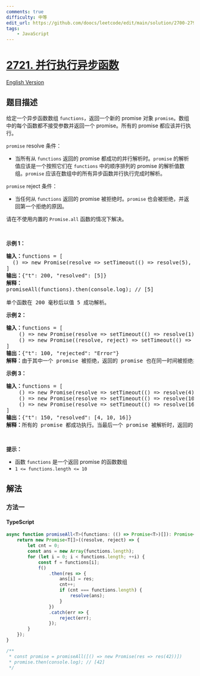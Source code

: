 ```yaml
---
comments: true
difficulty: 中等
edit_url: https://github.com/doocs/leetcode/edit/main/solution/2700-2799/2721.Execute%20Asynchronous%20Functions%20in%20Parallel/README.md
tags:
    - JavaScript
---
```


<!-- problem:start -->

# [2721. 并行执行异步函数](https://leetcode.cn/problems/execute-asynchronous-functions-in-parallel)

[English Version](/solution/2700-2799/2721.Execute%20Asynchronous%20Functions%20in%20Parallel/README_EN.md)

## 题目描述

<!-- description:start -->

<p>给定一个异步函数数组 <code>functions</code>，返回一个新的 promise 对象&nbsp;<code>promise</code>。数组中的每个函数都不接受参数并返回一个 promise。所有的 promise 都应该并行执行。</p>

<p><code>promise</code> resolve 条件：</p>

<ul>
	<li>当所有从 <code>functions</code> 返回的 promise 都成功的并行解析时。<code>promise</code> 的解析值应该是一个按照它们在 <code>functions</code> 中的顺序排列的 promise 的解析值数组。<code>promise</code> 应该在数组中的所有异步函数并行执行完成时解析。</li>
</ul>

<p><code>promise</code>&nbsp;reject 条件：</p>

<ul>
	<li>当任何从 <code>functions</code> 返回的 promise 被拒绝时。<code>promise</code> 也会被拒绝，并返回第一个拒绝的原因。</li>
</ul>

<p>请在不使用内置的 <code>Promise.all</code> 函数的情况下解决。</p>

<p>&nbsp;</p>

<p><strong class="example">示例 1：</strong></p>

<pre>
<b>输入：</b>functions = [
&nbsp; () =&gt; new Promise(resolve =&gt; setTimeout(() =&gt; resolve(5), 200))
]
<b>输出：</b>{"t": 200, "resolved": [5]}
<b>解释：</b>
promiseAll(functions).then(console.log); // [5]

单个函数在 200 毫秒后以值 5 成功解析。
</pre>

<p><strong class="example">示例 2：</strong></p>

<pre>
<b>输入：</b>functions = [
    () =&gt; new Promise(resolve =&gt; setTimeout(() =&gt; resolve(1), 200)), 
    () =&gt; new Promise((resolve, reject) =&gt; setTimeout(() =&gt; reject("Error"), 100))
]
<b>输出：</b>{"t": 100, "rejected": "Error"}
<b>解释：</b>由于其中一个 promise 被拒绝，返回的 promise 也在同一时间被拒绝并返回相同的错误。
</pre>

<p><strong class="example">示例 3：</strong></p>

<pre>
<b>输入：</b>functions = [
    () =&gt; new Promise(resolve =&gt; setTimeout(() =&gt; resolve(4), 50)), 
    () =&gt; new Promise(resolve =&gt; setTimeout(() =&gt; resolve(10), 150)), 
    () =&gt; new Promise(resolve =&gt; setTimeout(() =&gt; resolve(16), 100))
]
<b>输出：</b>{"t": 150, "resolved": [4, 10, 16]}
<b>解释：</b>所有的 promise 都成功执行。当最后一个 promise 被解析时，返回的 promise 也被解析了。
</pre>

<p>&nbsp;</p>

<p><strong>提示：</strong></p>

<ul>
	<li>函数 <code>functions</code> 是一个返回 promise 的函数数组</li>
	<li><code>1 &lt;= functions.length &lt;= 10</code></li>
</ul>

<!-- description:end -->

## 解法

<!-- solution:start -->

### 方法一

<!-- tabs:start -->

#### TypeScript

```ts
async function promiseAll<T>(functions: (() => Promise<T>)[]): Promise<T[]> {
    return new Promise<T[]>((resolve, reject) => {
        let cnt = 0;
        const ans = new Array(functions.length);
        for (let i = 0; i < functions.length; ++i) {
            const f = functions[i];
            f()
                .then(res => {
                    ans[i] = res;
                    cnt++;
                    if (cnt === functions.length) {
                        resolve(ans);
                    }
                })
                .catch(err => {
                    reject(err);
                });
        }
    });
}

/**
 * const promise = promiseAll([() => new Promise(res => res(42))])
 * promise.then(console.log); // [42]
 */
```

<!-- tabs:end -->

<!-- solution:end -->

<!-- problem:end -->
